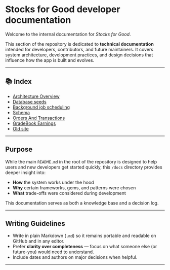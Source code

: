 # Stocks for Good developer documentation

Welcome to the internal documentation for _Stocks for Good_.

This section of the repository is dedicated to **technical documentation**
intended for developers, contributors, and future maintainers. It covers system
architecture, development practices, and design decisions that influence how the
app is built and evolves.

---

## 📚 Index

- [Architecture Overview](architecture/index.md)
- [Database seeds](seeds.md)
- [Background job scheduling](scheduling.md)
- [Schema](schema.md)
- [Orders And Transactions](orders-and-transactions.md)
- [GradeBook Earnings](gradebook-earnings.md)
- [Old site](old-site/README.md)

---

## Purpose

While the main `README.md` in the root of the repository is designed to help users
and new developers get started quickly, this `/docs` directory provides deeper
insight into:

- **How** the system works under the hood
- **Why** certain frameworks, gems, and patterns were chosen
- **What** trade-offs were considered during development

This documentation serves as both a knowledge base and a decision log.

---

## Writing Guidelines

- Write in plain Markdown (`.md`) so it remains portable and readable on GitHub
and in any editor.
- Prefer **clarity over completeness** — focus on what someone else (or future-you)
would need to understand.
- Include dates and authors on major decisions when helpful.

---
